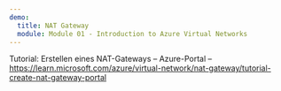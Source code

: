 ```yaml
---
demo:
  title: NAT Gateway
  module: Module 01 - Introduction to Azure Virtual Networks
---
```

Tutorial: Erstellen eines NAT-Gateways – Azure-Portal – https://learn.microsoft.com/azure/virtual-network/nat-gateway/tutorial-create-nat-gateway-portal

